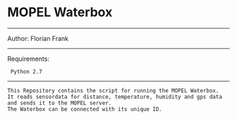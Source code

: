 MOPEL Waterbox
==========
___
Author: Florian Frank
___

Requirements:
```
 Python 2.7
```
___

```
This Repository contains the script for running the MOPEL Waterbox.
It reads sensordata for distance, temperature, humidity and gps data
and sends it to the MOPEL server.
The Waterbox can be connected with its unique ID.
```